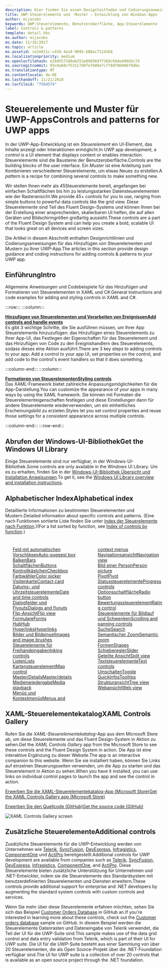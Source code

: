 ```yaml
---
description: Hier finden Sie einen Designleitfaden und Codierungsanweisungen für das Hinzufügen von Steuerelementen und Mustern zu Ihrer UWP-App. Sie finden mehr als 45leistungsstarke Steuerelemente für die Verwendung mit Ihrer App.
title: UWP-Steuerelemente und -Muster – Entwicklung von Windows-Apps
author: mijacobs
keywords: UWP-Steuerelemente, Benutzeroberfläche, App-Steuerelemente
label: Controls & patterns
template: detail.hbs
ms.author: mijacobs
ms.date: 11/16/2017
ms.topic: article
ms.assetid: ce2e611c-c419-4a14-9095-b88ac711d1b8
ms.localizationpriority: medium
ms.openlocfilehash: e28d557280ab253a09d5697f369c694e490d3c7d
ms.sourcegitcommit: 93c0a60cf531c7d9fe7b00e7cf78df86906f9d6e
ms.translationtype: MT
ms.contentlocale: de-DE
ms.lasthandoff: 11/21/2018
ms.locfileid: "7564574"
---
```

# <a name="controls-and-patterns-for-uwp-apps"></a><span data-ttu-id="43a0e-105">Steuerelemente und Muster für UWP-Apps</span><span class="sxs-lookup"><span data-stu-id="43a0e-105">Controls and patterns for UWP apps</span></span>
 

<span data-ttu-id="43a0e-106">In der UWP-App-Entwicklung ist ein <i>Steuerelement</i> ein UI-Element, das Inhalte anzeigt oder Interaktionen ermöglicht.</span><span class="sxs-lookup"><span data-stu-id="43a0e-106">In UWP app development, a <i>control</i> is a UI element that displays content or enables interaction.</span></span> <span data-ttu-id="43a0e-107">Steuerelemente sind die Bausteine der Benutzeroberfläche.</span><span class="sxs-lookup"><span data-stu-id="43a0e-107">Controls are the building blocks of the user interface.</span></span> <span data-ttu-id="43a0e-108">Ein <i>Muster</i> ist eine Anleitung zum Kombinieren verschiedener Steuerelemente, um etwas Neues zu erstellen.</span><span class="sxs-lookup"><span data-stu-id="43a0e-108">A <i>pattern</i> is a recipe for combining several controls to make something new.</span></span>

<span data-ttu-id="43a0e-109">Wir stellen Ihnen mehr als 45Steuerelemente bereit, angefangen bei einfachen Schaltflächen bis hin zu leistungsstarken Datensteuerelementen wie der Rasteransicht.</span><span class="sxs-lookup"><span data-stu-id="43a0e-109">We provide 45+ controls for you to use, ranging from simple buttons to powerful data controls like the grid view.</span></span>  <span data-ttu-id="43a0e-110">Diese Steuerelemente sind Teil des Fluent Design-Systems und können Ihnen bei der Erstellung einer ansprechenden, skalierbaren UI helfen, die auf allen Geräten und Bildschirmgrößen großartig aussieht.</span><span class="sxs-lookup"><span data-stu-id="43a0e-110">These controls are a part of the Fluent Design System and can help you create a bold, scalable UI that looks great on all devices and screen sizes.</span></span> 

<span data-ttu-id="43a0e-111">Die Artikel in diesem Abschnitt enthalten Designrichtlinien und Codierungsanweisungen für das Hinzufügen von Steuerelementen und Mustern zu Ihrer UWP-App.</span><span class="sxs-lookup"><span data-stu-id="43a0e-111">The articles in this section provide design guidance and coding instructions for adding controls & patterns to your UWP app.</span></span> 

## <a name="intro"></a><span data-ttu-id="43a0e-112">Einführung</span><span class="sxs-lookup"><span data-stu-id="43a0e-112">Intro</span></span>

<span data-ttu-id="43a0e-113">Allgemeine Anweisungen und Codebeispiele für das Hinzufügen und Formatieren von Steuerelementen in XAML und C#.</span><span class="sxs-lookup"><span data-stu-id="43a0e-113">General instructions and code examples for adding and styling controls in XAML and C#.</span></span>

:::row:::
    :::column:::
      <p><b><a href="controls-and-events-intro.md"><span data-ttu-id="43a0e-114">Hinzufügen von Steuerelementen und Verarbeiten von Ereignissen</span><span class="sxs-lookup"><span data-stu-id="43a0e-114">Add controls and handle events</span></span></a></b> <br/>
<span data-ttu-id="43a0e-115">Es gibt 3 wichtige Schritte, die Sie ausführen müssen, um Ihrer App Steuerelemente hinzuzufügen: das Hinzufügen eines Steuerelements zu Ihrer App-UI, das Festlegen der Eigenschaften für das Steuerelement und das Hinzufügen von Code zu den Ereignishandlern des Steuerelements, sodass dieses eine Aktion ausführt.</span><span class="sxs-lookup"><span data-stu-id="43a0e-115">There are 3 key steps to adding controls to your app: Add a control to your app UI, set properties on the control, and add code to the control's event handlers so that it does something.</span></span></p>
    :::column-end:::
    :::column:::
      <p><b><a href="xaml-styles.md"><span data-ttu-id="43a0e-116">Formatieren von Steuerelementen</span><span class="sxs-lookup"><span data-stu-id="43a0e-116">Styling controls</span></span></a></b> <br/>
<span data-ttu-id="43a0e-117">Das XAML-Framework bietet zahlreiche Anpassungsmöglichkeiten für die App-Darstellung.</span><span class="sxs-lookup"><span data-stu-id="43a0e-117">You can customize the appearance of your apps in many ways by using the XAML framework.</span></span> <span data-ttu-id="43a0e-118">Sie können mit Formaten die Steuerelementeigenschaften festlegen und diese Einstellungen dann für andere Steuerelemente wiederverwenden, um ein einheitliches Erscheinungsbild zu erzielen.</span><span class="sxs-lookup"><span data-stu-id="43a0e-118">Styles let you set control properties and reuse those settings for a consistent appearance across multiple controls.</span></span></p>
    :::column-end:::
:::row-end:::

## <a name="get-the-windows-ui-library"></a><span data-ttu-id="43a0e-119">Abrufen der Windows-UI-Bibliothek</span><span class="sxs-lookup"><span data-stu-id="43a0e-119">Get the Windows UI Library</span></span>
<span data-ttu-id="43a0e-120">Einige Steuerelemente sind nur verfügbar, in der Windows-UI-Bibliothek.</span><span class="sxs-lookup"><span data-stu-id="43a0e-120">Some controls are only available in the Windows UI Library.</span></span> <span data-ttu-id="43a0e-121">Um es zu erhalten, finden Sie in der [Windows-UI-Bibliothek Übersicht und Installation Anweisungen](/uwp/toolkits/winui/).</span><span class="sxs-lookup"><span data-stu-id="43a0e-121">To get it, see the [Windows UI Library overview and installation instructions](/uwp/toolkits/winui/).</span></span>

## <a name="alphabetical-index"></a><span data-ttu-id="43a0e-122">Alphabetischer Index</span><span class="sxs-lookup"><span data-stu-id="43a0e-122">Alphabetical index</span></span> 

<span data-ttu-id="43a0e-123">Detaillierte Informationen zu bestimmten Steuerelementen und Mustern.</span><span class="sxs-lookup"><span data-stu-id="43a0e-123">Detailed information about specific controls and patterns.</span></span> <span data-ttu-id="43a0e-124">(Eine nach Funktionen sortierte Liste finden Sie unter <a href="controls-by-function.md">Index der Steuerelemente nach Funktion</a>.)</span><span class="sxs-lookup"><span data-stu-id="43a0e-124">(For a list sorted by function, see <a href="controls-by-function.md">Index of controls by function</a>.)</span></span>

<div style="column-count: 2; column-gap: 40px; margin-top: 40px;" >
<ul style="margin-top: 0px; padding-top: 0px; list-style-type: none;">
<li style="list-style-type: none;"><a href="auto-suggest-box.md"><span data-ttu-id="43a0e-125">Feld mit automatischen Vorschlägen</span><span class="sxs-lookup"><span data-stu-id="43a0e-125">Auto-suggest box</span></span></a></li>

<li style="list-style-type: none;"><a href="app-bars.md"><span data-ttu-id="43a0e-126">Balken</span><span class="sxs-lookup"><span data-stu-id="43a0e-126">Bars</span></span></a></li>

<li style="list-style-type: none;"><a href="buttons.md"><span data-ttu-id="43a0e-127">Schaltflächen</span><span class="sxs-lookup"><span data-stu-id="43a0e-127">Buttons</span></span></a></li>

<li style="list-style-type: none;"><a href="checkbox.md"><span data-ttu-id="43a0e-128">Kontrollkästchen</span><span class="sxs-lookup"><span data-stu-id="43a0e-128">Checkbox</span></span> </a></li>

<li style="list-style-type: none;"><a href="color-picker.md"><span data-ttu-id="43a0e-129">Farbwähler</span><span class="sxs-lookup"><span data-stu-id="43a0e-129">Color picker</span></span></a></li>

<li style="list-style-type: none;"><a href="contact-card.md"><span data-ttu-id="43a0e-130">Visitenkarte</span><span class="sxs-lookup"><span data-stu-id="43a0e-130">Contact card</span></span></a></li>

<li style="list-style-type: none;"><a href="date-and-time.md"><span data-ttu-id="43a0e-131">Datums- und Uhrzeitsteuerelemente</span><span class="sxs-lookup"><span data-stu-id="43a0e-131">Date and time controls</span></span></a></li>

<li style="list-style-type: none;"><a href="dialogs-and-flyouts/index.md"><span data-ttu-id="43a0e-132">Dialogfelder und Flyouts</span><span class="sxs-lookup"><span data-stu-id="43a0e-132">Dialogs and flyouts</span></span></a></li>

<li style="list-style-type: none;"><a href="flipview.md"><span data-ttu-id="43a0e-133">Flip-Ansicht</span><span class="sxs-lookup"><span data-stu-id="43a0e-133">Flip view</span></span></a></li>

<li style="list-style-type: none;"><a href="forms.md"><span data-ttu-id="43a0e-134">Formulare</span><span class="sxs-lookup"><span data-stu-id="43a0e-134">Forms</span></span></a></li>

<li style="list-style-type: none;"><a href="hub.md"><span data-ttu-id="43a0e-135">Hub</span><span class="sxs-lookup"><span data-stu-id="43a0e-135">Hub</span></span></a></li>

<li style="list-style-type: none;"><a href="hyperlinks.md"><span data-ttu-id="43a0e-136">Hyperlinks</span><span class="sxs-lookup"><span data-stu-id="43a0e-136">Hyperlinks</span></span></a></li>

<li style="list-style-type: none;"><a href="images-imagebrushes.md"><span data-ttu-id="43a0e-137">Bilder und Bildpinsel</span><span class="sxs-lookup"><span data-stu-id="43a0e-137">Images and image brushes</span></span></a></li>

<li style="list-style-type: none;"><a href="inking-controls.md"><span data-ttu-id="43a0e-138">Steuerelemente für Freihandeingaben</span><span class="sxs-lookup"><span data-stu-id="43a0e-138">Inking controls</span></span></a></li>

<li style="list-style-type: none;"><a href="lists.md"><span data-ttu-id="43a0e-139">Listen</span><span class="sxs-lookup"><span data-stu-id="43a0e-139">Lists</span></span></a></li>

<li style="list-style-type: none;"><a href="../../maps-and-location/controls-map.md"><span data-ttu-id="43a0e-140">Kartensteuerelement</span><span class="sxs-lookup"><span data-stu-id="43a0e-140">Map control</span></span></a></li>

<li style="list-style-type: none;"><a href="master-details.md"><span data-ttu-id="43a0e-141">Master/Details</span><span class="sxs-lookup"><span data-stu-id="43a0e-141">Master/details</span></span></a></li>

<li style="list-style-type: none;"><a href="media-playback.md"><span data-ttu-id="43a0e-142">Medienwiedergabe</span><span class="sxs-lookup"><span data-stu-id="43a0e-142">Media playback</span></span></a></li>

<li style="list-style-type: none;"><a href="menus.md"><span data-ttu-id="43a0e-143">Menüs und Kontextmenüs</span><span class="sxs-lookup"><span data-stu-id="43a0e-143">Menus and context menus</span></span></a></li>

<li style="list-style-type: none;"><a href="navigationview.md"><span data-ttu-id="43a0e-144">Navigationsansicht</span><span class="sxs-lookup"><span data-stu-id="43a0e-144">Navigation view</span></span></a></li>

<li style="list-style-type: none;"><a href="person-picture.md"><span data-ttu-id="43a0e-145">Bild einer Person</span><span class="sxs-lookup"><span data-stu-id="43a0e-145">Person picture</span></span></a></li>

<li style="list-style-type: none;"><a href="pivot.md"><span data-ttu-id="43a0e-146">Pivot</span><span class="sxs-lookup"><span data-stu-id="43a0e-146">Pivot</span></span></a></li>

<li style="list-style-type: none;"><a href="progress-controls.md"><span data-ttu-id="43a0e-147">Statussteuerelemente</span><span class="sxs-lookup"><span data-stu-id="43a0e-147">Progress controls</span></span></a></li>

<li style="list-style-type: none;"><a href="radio-button.md"><span data-ttu-id="43a0e-148">Optionsschaltfläche</span><span class="sxs-lookup"><span data-stu-id="43a0e-148">Radio button</span></span></a></li>

<li style="list-style-type: none;"><a href="rating.md"><span data-ttu-id="43a0e-149">Bewertungssteuerelement</span><span class="sxs-lookup"><span data-stu-id="43a0e-149">Rating control</span></span></a></li>

<li style="list-style-type: none;"><a href="scroll-controls.md"><span data-ttu-id="43a0e-150">Steuerelemente für Bildlauf und Schwenken</span><span class="sxs-lookup"><span data-stu-id="43a0e-150">Scrolling and panning controls</span></span></a></li>

<li style="list-style-type: none;"><a href="search.md"><span data-ttu-id="43a0e-151">Suche</span><span class="sxs-lookup"><span data-stu-id="43a0e-151">Search</span></span></a></li>

<li style="list-style-type: none;"><a href="semantic-zoom.md"><span data-ttu-id="43a0e-152">Semantischer Zoom</span><span class="sxs-lookup"><span data-stu-id="43a0e-152">Semantic zoom</span></span></a></li>

<li style="list-style-type: none;"><a href="shapes.md"><span data-ttu-id="43a0e-153">Formen</span><span class="sxs-lookup"><span data-stu-id="43a0e-153">Shapes</span></span></a></li>

<li style="list-style-type: none;"><a href="slider.md"><span data-ttu-id="43a0e-154">Schieberegler</span><span class="sxs-lookup"><span data-stu-id="43a0e-154">Slider</span></span></a></li>

<li style="list-style-type: none;"><a href="split-view.md"><span data-ttu-id="43a0e-155">Geteilte Ansicht</span><span class="sxs-lookup"><span data-stu-id="43a0e-155">Split view</span></span></a></li>

<li style="list-style-type: none;"><a href="text-controls.md"><span data-ttu-id="43a0e-156">Textsteuerelemente</span><span class="sxs-lookup"><span data-stu-id="43a0e-156">Text controls</span></span></a></li>


<li style="list-style-type: none;"><a href="toggles.md"><span data-ttu-id="43a0e-157">Umschalten</span><span class="sxs-lookup"><span data-stu-id="43a0e-157">Toggle</span></span></a></li>
<li style="list-style-type: none;"><a href="tooltips.md"><span data-ttu-id="43a0e-158">QuickInfos</span><span class="sxs-lookup"><span data-stu-id="43a0e-158">Tooltips</span></span></a></li>

<li style="list-style-type: none;"><a href="tree-view.md"><span data-ttu-id="43a0e-159">Strukturansicht</span><span class="sxs-lookup"><span data-stu-id="43a0e-159">Tree view</span></span></a></li>

<li style="list-style-type: none;"><a href="web-view.md"><span data-ttu-id="43a0e-160">Webansicht</span><span class="sxs-lookup"><span data-stu-id="43a0e-160">Web view</span></span></a></li>
</ul>
</div>

## <a name="xaml-controls-gallery"></a><span data-ttu-id="43a0e-161">XAML-Steuerelementekatalog</span><span class="sxs-lookup"><span data-stu-id="43a0e-161">XAML Controls Gallery</span></span>

<span data-ttu-id="43a0e-162">Rufen Sie die _XAML-Steuerelementekatalog_-App aus dem Microsoft Store ab, um diese Steuerelemente und das Fluent Design-System in Aktion zu sehen.</span><span class="sxs-lookup"><span data-stu-id="43a0e-162">Get the _XAML Controls Gallery_ app from the Microsoft Store to see these controls and the Fluent Design System in action.</span></span> <span data-ttu-id="43a0e-163">Die App ist eine interaktive Ergänzung zu dieser Website.</span><span class="sxs-lookup"><span data-stu-id="43a0e-163">The app is an interactive companion to this website.</span></span> <span data-ttu-id="43a0e-164">Wenn Sie sie installiert haben, können Sie Links auf einzelnen Steuerungsseiten verwenden, um die App zu starten und das Steuerelement in Aktion zu sehen.</span><span class="sxs-lookup"><span data-stu-id="43a0e-164">When you have it installed, you can use links on individual control pages to launch the app and see the control in action.</span></span>

<a href="https://www.microsoft.com/store/productId/9MSVH128X2ZT"><span data-ttu-id="43a0e-165">Erwerben Sie die XAML-Steuerelementekatalog-App (Microsoft Store)</span><span class="sxs-lookup"><span data-stu-id="43a0e-165">Get the XAML Controls Gallery app (Microsoft Store)</span></span></a>

<a href="https://github.com/Microsoft/Windows-universal-samples/tree/master/Samples/XamlUIBasics"><span data-ttu-id="43a0e-166">Erwerben Sie den Quellcode (GitHub)</span><span class="sxs-lookup"><span data-stu-id="43a0e-166">Get the source code (GitHub)</span></span></a>

<img src="images/xaml-controls-gallery.png" alt="XAML Controls Gallery screen" />

## <a name="additional-controls"></a><span data-ttu-id="43a0e-167">Zusätzliche Steuerelemente</span><span class="sxs-lookup"><span data-stu-id="43a0e-167">Additional controls</span></span>

<span data-ttu-id="43a0e-168">Zusätzliche Steuerelemente für die UWP-Entwicklung werden von Unternehmen wie <a href="http://www.telerik.com/">Telerik</a>, <a href="https://www.syncfusion.com/products/uwp">SyncFusion</a>, <a href="https://www.devexpress.com/Products/NET/Controls/Win10Apps/">DevExpress</a>, <a href="http://www.infragistics.com/products/universal-windows-platform">Infragistics</a>, <a href="https://www.componentone.com/Studio/Platform/UWP">ComponentOne</a> und <a href="http://www.actiprosoftware.com/products/controls/universal">ActiPro</a> bereitgestellt.</span><span class="sxs-lookup"><span data-stu-id="43a0e-168">Additional controls for UWP development are available from companies such as <a href="http://www.telerik.com/">Telerik</a>, <a href="https://www.syncfusion.com/products/uwp">SyncFusion</a>, <a href="https://www.devexpress.com/Products/NET/Controls/Win10Apps/">DevExpress</a>, <a href="http://www.infragistics.com/products/universal-windows-platform">Infragistics</a>, <a href="https://www.componentone.com/Studio/Platform/UWP">ComponentOne</a>, and <a href="http://www.actiprosoftware.com/products/controls/universal">ActiPro</a>.</span></span> <span data-ttu-id="43a0e-169">Diese Steuerelemente bieten zusätzliche Unterstützung für Unternehmen und .NET-Entwickler, indem sie die Steuerelemente des Standardsystem mit benutzerdefinierten Steuerelementen und Diensten erweitern.</span><span class="sxs-lookup"><span data-stu-id="43a0e-169">These controls provide additional support for enterprise and .NET developers by augmenting the standard system controls with custom controls and services.</span></span>  

<span data-ttu-id="43a0e-170">Wenn Sie mehr über diese Steuerelemente erfahren möchten, sehen Sie sich das Beispiel <a href="https://github.com/Microsoft/Windows-appsample-customers-orders-database">Customer Orders Database</a> in GitHub an.</span><span class="sxs-lookup"><span data-stu-id="43a0e-170">If you're interested in learning more about these controls, check out the <a href="https://github.com/Microsoft/Windows-appsample-customers-orders-database">Customer orders database</a> sample on GitHub.</span></span> <span data-ttu-id="43a0e-171">In diesem Beispiel werden die Steuerelemente Datenrasten und Dateneingabe von Telerik verwendet, die Teil der UI für die UWP-Suite sind.</span><span class="sxs-lookup"><span data-stu-id="43a0e-171">This sample makes use of the data grid control and data entry validation from Telerik, which is part of their UI for UWP suite.</span></span> <span data-ttu-id="43a0e-172">Die UI für die UWP-Suite besteht aus einer Sammlung von über 20 Steuerelementen, die als Open Source-Projekt über die .NET-Foundation verfügbar sind.</span><span class="sxs-lookup"><span data-stu-id="43a0e-172">The UI for UWP suite is a collection of over 20 controls that is available as an open source project through the .NET foundation.</span></span>
